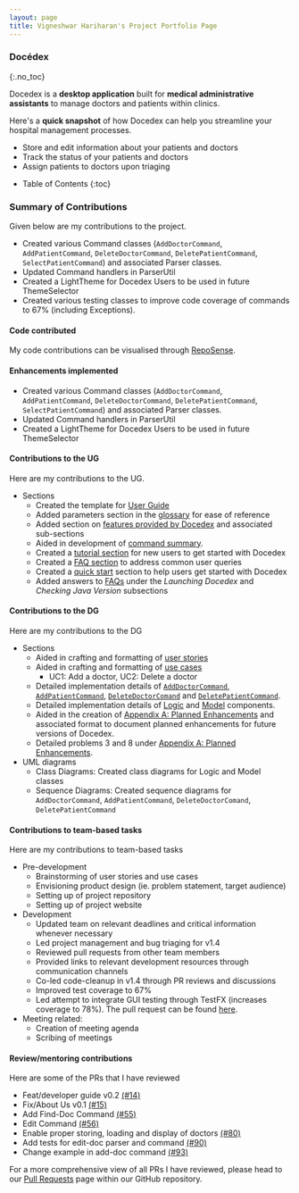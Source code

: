 ```yaml
---
layout: page
title: Vigneshwar Hariharan's Project Portfolio Page
---
```


### Docédex
{:.no_toc}

Docedex is a **desktop application** built for **medical administrative assistants**
to manage doctors and patients within clinics.

Here's a **quick snapshot** of how Docedex can help you
streamline your hospital management processes.
- Store and edit information about your patients and doctors
- Track the status of your patients and doctors
- Assign patients to doctors upon triaging

* Table of Contents
{:toc}

### Summary of Contributions

Given below are my contributions to the project.
- Created various Command classes (`AddDoctorCommand`, `AddPatientCommand`, `DeleteDoctorCommand`, `DeletePatientCommand`, `SelectPatientCommand`) and associated Parser classes.
- Updated Command handlers in ParserUtil
- Created a LightTheme for Docedex Users to be used in future ThemeSelector
- Created various testing classes to improve code coverage of commands to 67% (including Exceptions).

#### Code contributed
My code contributions can be visualised through [RepoSense](https://nus-cs2103-ay2223s2.github.io/tp-dashboard/?search=vigonometry&breakdown=true&sort=groupTitle&sortWithin=title&since=2023-02-17&timeframe=commit&mergegroup=&groupSelect=groupByRepos&checkedFileTypes=docs~functional-code~test-code~other&tabOpen=true&tabType=authorship&tabAuthor=vigonometry&tabRepo=AY2223S2-CS2103T-F12-1%2Ftp%5Bmaster%5D&authorshipIsMergeGroup=false&authorshipFileTypes=docs~functional-code~test-code&authorshipIsBinaryFileTypeChecked=false&authorshipIsIgnoredFilesChecked=false).

#### Enhancements implemented
- Created various Command classes (`AddDoctorCommand`, `AddPatientCommand`, `DeleteDoctorCommand`, `DeletePatientCommand`, `SelectPatientCommand`) and associated Parser classes.
- Updated Command handlers in ParserUtil
- Created a LightTheme for Docedex Users to be used in future ThemeSelector


#### Contributions to the UG
Here are my contributions to the UG.
- Sections
  - Created the template for [User Guide](../UserGuide.md)
  - Added parameters section in the [glossary](../UserGuide.md#glossary) for ease of reference
  - Added section on [features provided by Docedex](../UserGuide.md#features) and associated sub-sections
  - Aided in development of [command summary](../UserGuide.md#command-summary).
  - Created a [tutorial section](../UserGuide.md#docedex-tutorial--for-new-users-) for new users to get started with Docedex
  - Created a [FAQ section](../UserGuide.md#faq) to address common user queries
  - Created a [quick start](../UserGuide.md#quick-start) section to help users get started with Docedex
  - Added answers to [FAQs](../UserGuide.md#faq) under the *Launching Docedex* and *Checking Java Version* subsections



#### Contributions to the DG
Here are my contributions to the DG
- Sections
  - Aided in crafting and formatting of [user stories](../DeveloperGuide.md#user-stories)
  - Aided in crafting and formatting of [use cases](../DeveloperGuide.md#use-cases)
    - UC1: Add a doctor, UC2: Delete a doctor
  - Detailed implementation details of [`AddDoctorCommand`](../DeveloperGuide.md#add-doctor-feature), [`AddPatientCommand`](../DeveloperGuide.md#add-patient-feature), [`DeleteDoctorComand`](../DeveloperGuide.md#delete-doctor-feature) and [`DeletePatientCommand`](../DeveloperGuide.md#delete-patient-feature).
  - Detailed implementation details of [Logic](../DeveloperGuide.md#logic-component) and [Model](../DeveloperGuide.md#model-component) components.
  - Aided in the creation of [Appendix A: Planned Enhancements](../DeveloperGuide.md#appendix-a--planned-enhancements) and associated format to document planned enhancements for future versions of Docedex.
  - Detailed problems 3 and 8 under [Appendix A: Planned Enhancements](../DeveloperGuide.md#appendix-a--planned-enhancements).
- UML diagrams
    - Class Diagrams: Created class diagrams for Logic and Model classes
    - Sequence Diagrams: Created sequence diagrams for `AddDoctorCommand`, `AddPatientCommand`, `DeleteDoctorComand`, `DeletePatientCommand`

#### Contributions to team-based tasks
Here are my contributions to team-based tasks
- Pre-development
  - Brainstorming of user stories and use cases
  - Envisioning product design (ie. problem statement, target audience)
  - Setting up of project repository
  - Setting up of project website
- Development
  - Updated team on relevant deadlines and critical information whenever necessary
  - Led project management and bug triaging for v1.4
  - Reviewed pull requests from other team members
  - Provided links to relevant development resources through communication channels
  - Co-led code-cleanup in v1.4 through PR reviews and discussions
  - Improved test coverage to 67%
  - Led attempt to integrate GUI testing through TestFX (increases coverage to 78%). The pull request can be found [here](https://github.com/AY2223S2-CS2103T-F12-1/tp/pull/271).
- Meeting related:
  - Creation of meeting agenda
  - Scribing of meetings

#### Review/mentoring contributions
Here are some of the PRs that I have reviewed
- Feat/developer guide v0.2 [(#14)](https://github.com/AY2223S2-CS2103T-F12-1/tp/pull/14)
- Fix/About Us v0.1 [(#15)](https://github.com/AY2223S2-CS2103T-F12-1/tp/pull/15)
- Add Find-Doc Command [(#55)](https://github.com/AY2223S2-CS2103T-F12-1/tp/pull/55)
- Edit Command [(#56)](https://github.com/AY2223S2-CS2103T-F12-1/tp/pull/56)
- Enable proper storing, loading and display of doctors [(#80)](https://github.com/AY2223S2-CS2103T-F12-1/tp/pull/80)
- Add tests for edit-doc parser and command [(#90)](https://github.com/AY2223S2-CS2103T-F12-1/tp/pull/90)
- Change example in add-doc command [(#93)](https://github.com/AY2223S2-CS2103T-F12-1/tp/pull/93)

For a more comprehensive view of all PRs I have reviewed, please head to our
[Pull Requests](https://github.com/AY2223S2-CS2103T-F12-1/tp/pulls)
page within our GitHub repository.


